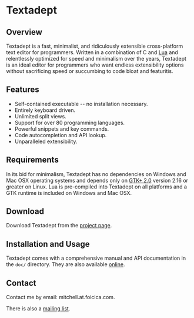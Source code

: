 # Textadept

## Overview

Textadept is a fast, minimalist, and ridiculously extensible cross-platform text
editor for programmers. Written in a combination of C and [Lua][] and
relentlessly optimized for speed and minimalism over the years, Textadept is an
ideal editor for programmers who want endless extensibility options without
sacrificing speed or succumbing to code bloat and featuritis.

[Lua]: http://lua.org

## Features

* Self-contained executable -- no installation necessary.
* Entirely keyboard driven.
* Unlimited split views.
* Support for over 80 programming languages.
* Powerful snippets and key commands.
* Code autocompletion and API lookup.
* Unparalleled extensibility.

## Requirements

In its bid for minimalism, Textadept has no dependencies on Windows and Mac OSX
operating systems and depends only on [GTK+ 2.0][] version 2.16 or greater on
Linux. Lua is pre-compiled into Textadept on all platforms and a GTK runtime is
included on Windows and Mac OSX.

[GTK+ 2.0]: http://gtk.org

## Download

Download Textadept from the [project page][].

[project page]: http://foicica.com/textadept

## Installation and Usage

Textadept comes with a comprehensive manual and API documentation in the `doc/`
directory. They are also available [online][].

[online]: http://foicica.com/textadept

## Contact

Contact me by email: mitchell.at.foicica.com.

There is also a [mailing list][].

[mailing list]: http://foicica.com/lists
